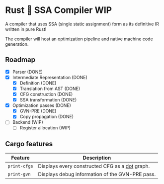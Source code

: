 # Rust 🦀 SSA Compiler WIP

A compiler that uses SSA (single static assignment) form as its definitive IR written in pure Rust!

The compiler will host an optimization pipeline and native machine code generation.

## Roadmap

- [x] Parser (DONE)
- [x] Intermediate Representation (DONE)
    - [x] Definition (DONE)
    - [x] Translation from AST (DONE)
    - [x] CFG construction (DONE)
    - [x] SSA transformation (DONE)
- [x] Optimization passes (DONE)
    - [x] GVN-PRE (DONE)
    - [x] Copy propagation (DONE)
- [ ] Backend (WIP)
    - [ ] Register allocation (WIP)

## Cargo features

| Feature | Description |
| --- | --- |
| `print-cfgs` | Displays every constructed CFG as a [dot](https://graphviz.org/doc/info/lang.html) graph. |
| `print-gvn` | Displays debug information of the GVN-PRE pass. |
